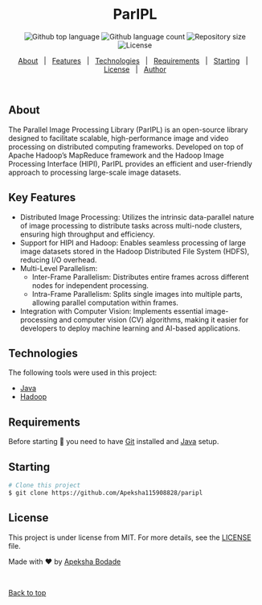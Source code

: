 <div align="center" id="top"> 
  <!-- <img src="./.github/app.gif" alt="ParIPL" /> -->

  &#xa0;

  <!-- <a href="https://paripl.netlify.app">Demo</a> -->
</div>

<h1 align="center">ParIPL</h1>

<p align="center">
  <img alt="Github top language" src="https://img.shields.io/github/languages/top/Apeksha115908828/paripl?color=56BEB8">

  <img alt="Github language count" src="https://img.shields.io/github/languages/count/Apeksha115908828/paripl?color=56BEB8">

  <img alt="Repository size" src="https://img.shields.io/github/repo-size/Apeksha115908828/paripl?color=56BEB8">

  <img alt="License" src="https://img.shields.io/github/license/Apeksha115908828/paripl?color=56BEB8">

  <!-- <img alt="Github issues" src="https://img.shields.io/github/issues/{{YOUR_GITHUB_USERNAME}}/paripl?color=56BEB8" /> -->

  <!-- <img alt="Github forks" src="https://img.shields.io/github/forks/{{YOUR_GITHUB_USERNAME}}/paripl?color=56BEB8" /> -->

  <!-- <img alt="Github stars" src="https://img.shields.io/github/stars/{{YOUR_GITHUB_USERNAME}}/paripl?color=56BEB8" /> -->
</p>

<p align="center">
  <a href="#about">About</a> &#xa0; | &#xa0; 
  <a href="#key-features">Features</a> &#xa0; | &#xa0;
  <a href="#technologies">Technologies</a> &#xa0; | &#xa0;
  <a href="#requirements">Requirements</a> &#xa0; | &#xa0;
  <a href="#starting">Starting</a> &#xa0; | &#xa0;
  <a href="#license">License</a> &#xa0; | &#xa0;
  <a href="https://github.com/Apeksha115908828" target="_blank">Author</a>
</p>

<br>

## About ##

The Parallel Image Processing Library (ParIPL) is an open-source library designed to facilitate scalable, high-performance image and video processing on distributed computing frameworks. Developed on top of Apache Hadoop’s MapReduce framework and the Hadoop Image Processing Interface (HIPI), ParIPL provides an efficient and user-friendly approach to processing large-scale image datasets.

<!-- # Features ## -->

## Key Features ##
- Distributed Image Processing: Utilizes the intrinsic data-parallel nature of image processing to distribute tasks across multi-node clusters, ensuring high throughput and efficiency.
- Support for HIPI and Hadoop: Enables seamless processing of large image datasets stored in the Hadoop Distributed File System (HDFS), reducing I/O overhead.
- Multi-Level Parallelism:
  - Inter-Frame Parallelism: Distributes entire frames across different nodes for independent processing.
  - Intra-Frame Parallelism: Splits single images into multiple parts, allowing parallel computation within frames.
- Integration with Computer Vision: Implements essential image-processing and computer vision (CV) algorithms, making it easier for developers to deploy machine learning and AI-based applications.

## Technologies ##

The following tools were used in this project:

- [Java](https://www.java.com/en/)
- [Hadoop](https://hadoop.apache.org/)

## Requirements ##

Before starting 🏁 you need to have [Git](https://git-scm.com) installed and [Java](https://www.java.com/en/) setup.

## Starting ##

```bash
# Clone this project
$ git clone https://github.com/Apeksha115908828/paripl
```

## License ##

This project is under license from MIT. For more details, see the [LICENSE](LICENSE) file.


Made with ❤️ by <a href="https://github.com/Apeksha115908828" target="_blank">Apeksha Bodade</a>

&#xa0;

<a href="#top">Back to top</a>


[def]: ttps://github.com/{{YOUR_GITHUB_USERNAME}

